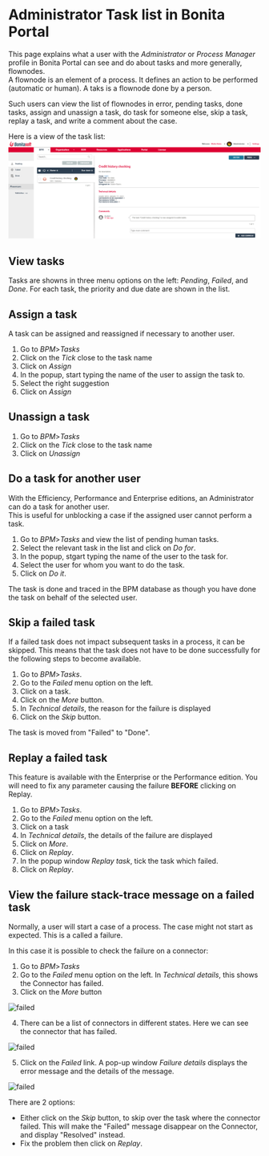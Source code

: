 # Administrator Task list in Bonita Portal

This page explains what a user with the _Administrator_ or _Process Manager_ profile in Bonita Portal can see and do about tasks and more generally, flownodes.  
A flownode is an element of a process. It defines an action to be performed (automatic or human). A taks is a flownode done by a person. 

Such users can view the list of flownodes in error, pending tasks, done tasks, assign and unassign a task, do task for someone else, skip a task, replay a task, and write a comment about the case.

Here is a view of the task list:
![Administrator Task list Portal](images/UI2021.1/admin-task-list-portal.png)<!--{.img-responsive}-->

## View tasks
Tasks are showns in three menu options on the left: _Pending_, _Failed_, and _Done_.
For each task, the priority and due date are shown in the list.

## Assign a task
A task can be assigned and reassigned if necessary to another user.
1. Go to _BPM_>_Tasks_
2. Click on the _Tick_ close to the task name
3. Click on _Assign_
4. In the popup, start typing the name of the user to assign the task to.
5. Select the right suggestion
6. Click on _Assign_

## Unassign a task
1. Go to _BPM_>_Tasks_
2. Click on the _Tick_ close to the task name
3. Click on _Unassign_

## Do a task for another user
With the Efficiency, Performance and Enterprise editions, an Administrator can do a task for another user.  
This is useful for unblocking a case if the assigned user cannot perform a task.

1. Go to _BPM_>_Tasks_ and view the list of pending human tasks.
2. Select the relevant task in the list and click on _Do for_.
3. In the popup, stgart typing the name of the user to the task for.
4. Select the user for whom you want to do the task.
5. Click on _Do it_.

The task is done and traced in the BPM database as though you have done the task on behalf of the selected user.

## Skip a failed task
If a failed task does not impact subsequent tasks in a process, it can be skipped. This means that the task does not have to be done successfully for the following steps to become available.

1. Go to _BPM_>_Tasks_.
2. Go to the _Failed_ menu option on the left.
3. Click on a task.
4. Click on the _More_ button.
5. In _Technical details_, the reason for the failure is displayed
6. Click on the _Skip_ button.

The task is moved from "Failed" to "Done".

## Replay a failed task

This feature is available with the Enterprise or the Performance edition.
You will need to fix any parameter causing the failure **BEFORE** clicking on Replay.
1. Go to _BPM_>_Tasks_.
2. Go to the _Failed_ menu option on the left.
3. Click on a task
4. In _Technical details_, the details of the failure are displayed
5. Click on _More_.
6. Click on _Replay_.
7. In the popup window _Replay task_, tick the task which failed.
8. Click on _Replay_.

## View the failure stack-trace message on a failed task

Normally, a user will start a case of a process. The case might not start as expected. This is a called a failure.

In this case it is possible to check the failure on a connector:

1. Go to _BPM_>_Tasks_
2. Go to the _Failed_ menu option on the left. In _Technical details_, this shows the Connector has failed.
3. Click on the _More_ button

![failed](images/images-6_0/connector_failed.png)

4. There can be a list of connectors in different states. Here we can see the connector that has failed.

![failed](images/images-6_0/connector_failed_details.png)

5. Click on the _Failed_ link. A pop-up window _Failure details_ displays the error message and the details of the message.

![failed](images/images-6_0/connector_failed_stack.png)

There are 2 options:
* Either click on the _Skip_ button, to skip over the task where the connector failed. This will make the "Failed" message disappear on the Connector, and display "Resolved" instead.
* Fix the problem then click on _Replay_.
